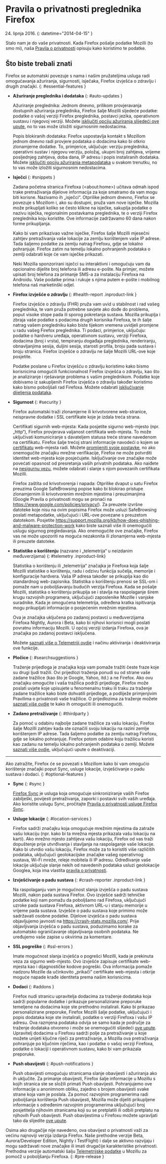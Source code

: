 # Pravila o privatnosti preglednika Firefox

24. lipnja 2016.
{: datetime="2014-04-15" }

Stalo nam je do vaše privatnosti. Kada Firefox pošalje podatke Mozilli (to smo mi), naša [Pravila o privatnosti](https://www.mozilla.org/privacy/) opisuju kako koristimo te podatke.

## Što biste trebali znati

Firefox se automatski povezuje s nama i našim pružateljima usluga radi omogućavanja ažuriranja, sigurnosti, isječaka, Firefox izvješća o zdravlju i drugih značajki.
{: #essential-features }

* **Ažuriranje preglednika i dodataka**
{: #auto-updates }

	Ažuriranje preglednika: Jednom dnevno, prilikom provjeravanja dostupnih ažuriranja preglednika, Firefox šalje Mozilli sljedeće podatke: podatke o vašoj verziji Firefox preglednika, postavci jezika, operativnom sustavu i njegovoj verziji. Možete [isključiti opciju ažuriranja slijedeći ove upute](https://support.mozilla.org/kb/how-stop-firefox-automatically-making-connections#w_auto-update-checking), no to vas može izložiti sigurnosnim nedostacima.

	Popis blokiranih dodataka: Firefox uspostavlja kontakt s Mozillom jednom dnevno radi provjere podataka o dodacima kako bi otkrio zlonamjerne dodatke. To, primjerice, uključuje: verziju preglednika, operativni sustav i njegovu verziju, položaj, ukupni broj zahtjeva, vrijeme posljednjeg zahtjeva, doba dana, IP adresu i popis instaliranih dodataka. Možete [isključiti opciju ažuriranja metapodataka](https://blog.mozilla.org/addons/how-to-opt-out-of-add-on-metadata-updates/) u svakom trenutku, no to vas može izložiti sigurnosnim nedostacima.

* **Isječci**
{: #snippets }

	Zadana početna stranica Firefoxa (&lt;about:home&gt;) učitava odmah ispod trake pretraživanja dijelove informacija za koje smatramo da vam mogu biti korisne. Nazivamo ih „isječci“. Otprilike jednom dnevno, Firefox se povezuje s Mozillom i, ako su dostupni, pruža vam nove isječke. Mozilla može prikupljati koliko se često klikne na isječke, sakuplja podatke o nazivu isječka, regionalnim postavkama preglednika, te o verziji Firefox preglednika koju koristite. Ove informacije zadržavamo 60 dana nakon forme prikupljanja.

	Kako bi vam prikazivao važne isječke, Firefox šalje Mozilli mjesečni zahtjev pretraživanja vaše lokacije za zemlju korištenjem vaše IP adrese. Tada šaljemo podatke za zemlju natrag Firefoxu, gdje se lokalno pohranjuje. Firefox zatim na temelju lokalno pohranjenih podataka o zemlji odabrati koje će vam isječke prikazati.

	Neki Mozilla sponzorirani isječci su interaktivni i omogućuju vam da opcionalno dijelite broj telefona ili adresu e-pošte. Na primjer, možete upisati broj telefona za primanje SMS-a za instalaciju Firefoxa na Androidu. Vaše podatke prima i rukuje s njima putem e-pošte i mobilnog telefona naš marketinški odjel.

* **Firefox izvješće o zdravlju**
{: #health-report .inproduct-link }

	Firefox izvješće o zdravlju (FHR) pruža vam uvid u stabilnost i rad vašeg preglednika, te vam pruža potrebne savjete ako dođe do problema, poput visoke stope pada ili sporog pokretanja sustava. Mozilla prikuplja i zbraja vaše podatke s podacima drugih korisnika Firefoxa, te ih šalje natrag vašem pregledniku kako biste tijekom vremena uvidjeli promjene u radu vašeg Firefox preglednika. Ti podaci, primjerice, uključuju: podatke o hardveru uređaja, operativnom sustavu, verziji Firefoxa, dodacima (broj i vrsta), tempiranju događaja preglednika, renderiranju, obnavljanjima sesija, duljini sesija, starosti profila, broju pada sustava i broju stranica. Firefox izvješće o zdravlju ne šalje Mozilli URL-ove koje posjetite.

	Podatke poslane u Firefox izvješću o zdravlju koristimo kako bismo korisnicima omogućili funkcionalnost Firefox izvješća o zdravlju, kao što je analiziranje i rješavanje problema s vašim preglednikom. Podatke koje dobivamo iz sakupljenih Firefox izvješća o zdravlju također koristimo kako bismo poboljšali rad Firefoxa. Možete odabrati [isključivanje dijeljenja podataka](https://support.mozilla.org/kb/firefox-health-report-understand-your-browser-perf#w_how-to-turn-data-sharing-on-or-off).

* **Sigurnost**
{: #security }

	Firefox automatski traži zlonamjerne ili krivotvorene web-stranice, neispravne dodatke i SSL certifikate koje je izdala treća strana.

	Certifikati sigurnih web-mjesta: Kada posjetite sigurno web-mjesto (npr. „http“), Firefox provjerava valjanost certifikata web-mjesta. To može uključivati komuniciranje s davateljem statusa treće strane navedenom na certifikatu. Firefox šalje trećoj strani informacije navodeći o kojem se [certifikatu](https://support.mozilla.org/kb/secure-website-certificate) web-mjesta radi. Možete [promijeniti svoje postavke](https://support.mozilla.org/kb/advanced-settings-browsing-network-updates-encryption#w_certificates-tab), no ako onemogućite značajku mrežne verifikacije, Firefox ne može potvrditi identitet web-mjesta koje posjećujete. Isključivanje ove značajke može povećati opasnost od presretanja vaših privatnih podataka. Ako naiđete na [nesigurnu vezu](https://support.mozilla.org/kb/connection-untrusted-error-message), možete odabrati i slanje s njom povezanih certifikata Mozilli.

	Firefox zaštita od krivotvorenja i napada: Otprilike dvaput u satu Firefox preuzima Google SafeBrowsing popise kako bi blokirao pristupe zlonamjernim ili krivotvorenim mrežnim mjestima i preuzimanjima (Google Pravila o privatnosti mogu se pronaći na <https://www.google.com/policies/privacy/>). Za preuzete izvršne datoteke koje nisu na ovim popisima Firefox može usluzi SafeBrowsing poslati metapodatke, uključujući i URL-ove povezane s preuzetom datotekom. Posjetite <https://support.mozilla.org/kb/how-does-phishing-and-malware-protection-work> kako biste saznali više ili onemogućili uslugu sigurnog pregledavanja. Ako onemogućite ove značajke, Firefox vas ne može upozoriti na moguća nezakonita ili zlonamjerna web-mjesta ili preuzete datoteke.

* **Statistike o korištenju** (nazvane i „telemetrija“ u neizdanim međuverzijama)
{: #telemetry .inproduct-link}

	Statistika o korištenju ili „telemetrija“ značajka je Firefoxa koja šalje Mozilli statistike o korištenju, radu i odzivu funkcija sučelja, memorije i konfiguracije hardvera. Vaša IP adresa također se prikuplja kao dio standardnog web-zapisnika. Statistika o korištenju prenosi se SSL-om i pomaže nam u poboljšavanju budućih verzija Firefoxa. Kada se pošalje Mozilli, statistika o korištenju prikuplja se i stavlja na raspolaganje širem krugu razvojnih programera, uključujući zaposlenike Mozille i vanjske suradnike. Kada je omogućena telemetrija, određena kratka ispitivanja mogu prikupljati informacije o posjećenim mrežnim mjestima.

	Ova je značajka uključena po zadanoj postavci u međuverzijama Firefoxa Nightly, Aurora i Beta, kako bi njihovi korisnici mogli poslati povratnu informaciju Mozilli. U općoj verziji izdanja Firefoxa, ova je značajka po zadanoj postavci isključena.

	Možete [saznati više o Telemetriji ovdje](https://support.mozilla.org/kb/send-performance-data-improve-firefox) i načinu aktiviranja i deaktiviranja ove funkcije.

* **Pločice**
{: #searchsuggestions }

	Traženje prijedloga je značajka koja vam pomaže tražiti česte fraze koje su drugi ljudi tražili. Ovi prijedlozi traženja ponudi su od strane vaše zadane tražilice (kao što je Google, Yahoo, itd.) a ne Firefox. Ako ovu značajku omogućite i vaša tražilica podrži prijedloge, Firefox može poslati uvjete koje upisujete u fenomenalnu traku ili traku za traženje zadane tražilice kako biste dohvatili prijedloge, a podliježe primjenjivim Pravilima o privatnosti vaše tražilice. O prijedlozima za traženje možete [saznati više ovdje](https://support.mozilla.org/kb/use-popular-search-suggestions-firefox-search-bar) te kako ih omogućiti ili onemogućiti.

* **Zadano pretraživanje**
{: #thirdparty }

	Za pomoć u odabiru najbolje zadane tražilice za vašu lokaciju, Firefox šalje Mozilli zahtjev kada ste označili svoju lokaciju na razini zemlje korištenjem IP adrese. Tada šaljemo podatke za zemlju natrag Firefoxu, gdje se lokalno pohranjuje. Firefox potom odabire koju tražilicu koristi kao zadanu na temelju lokalno pohranjenih podataka o zemlji. Možete [saznati više ovdje](https://support.mozilla.org/kb/send-anonymous-usage-data-firefox-mobile-devices), uključujući upute o deaktivaciji.

---------------------------------------

Ako zatražite, Firefox će se povezati s Mozillom kako bi vam omogućio korištenje značajki poput Sync, usluge lokacije, izvješćivanje o padu sustava i dodaci.
{: #optional-features }

* **Sync**
{: #sync }

	[Firefox Sync](https://www.mozilla.org/firefox/sync/) je usluga koja omogućuje sinkroniziranje vaših Firefox zabilješki, povijesti pretraživanja, zaporki i postavki svih vaših uređaja. Ako koristite uslugu Sync, pročitajte [Pravila o privatnosti usluge Firefox Sync](https://accounts.firefox.com/legal/privacy).

* **Usluge lokacije**
{: #location-services }

	Firefox sadrži značajku koja omogućuje mrežnim mjestima da zatraže vašu lokaciju (npr. kako bi ta mrežna mjesta prikazala vašu lokaciju na karti). Ako mrežno mjesto zahtijeva vašu lokaciju, Firefox od vas traži dopuštenje prije utvrđivanja i stavljanja na raspolaganje vaše lokacije. Kako bi utvrdio vašu lokaciju, Firefox može za to koristiti više različitih podataka, uključujući geolokacijske značajke vašeg operativnog sustava, Wi-Fi mreže, releje mobitela ili IP adresu. Određivanje vaše lokacije uključuje slanje nekih od navedenih podataka usluzi geolokacije Googlea, koja ima vlastita [pravila o privatnosti](https://www.google.com/privacy/lsf.html).

* **Izvješćivanje o padu sustava**
{: #crash-reporter .inproduct-link }

	Na raspolaganju vam je mogućnost slanja izvješća o padu sustava Mozilli, nakon pada sustava Firefox. Ovo izvješće sadrži tehničke podatke koji nam pomažu da poboljšamo rad Firefoxa, uključujući uzroke pada sustava Firefoxa, aktivnom URL-u i stanju memorije u vrijeme pada sustava. Izvješće o padu sustava koje primimo može sadržavati osobne podatke. Dijelove izvješća o padu sustava objavljujemo javnosti na <https://crash-stats.mozilla.com/>. Prije objavljivanja izvješća o padu sustava, poduzimamo korake za automatsko ograničavanje objavljivanja osobnih podataka. Ne uređujemo vaše zapise u okvirima za komentare.

* **SSL pogreške**
{: #ssl-errors }

	Imate mogućnost slanja izvješća o pogrešci Mozilli, kada je prekinuta veza za sigurno web-mjesto. Ovo izvješće zapisuje certifikate web-mjesta kao i dijagnostičke kodove pogreški. Ova informacija pomaže nadzoru Mozille da učinkovito „prikači” certifikate web-mjesta i otkrije moguće napade krađe identiteta prema našim korisnicima.

* **Dodaci**
{: #addons }

	Firefox nudi stranicu upravitelja dodacima za traženje dodataka koja sadrži popularne dodatke i prikazuje personalizirane preporuke temeljene na dodacima koje ste prethodno instalirali. Kako bi prikazao personalizirane preporuke, Firefox Mozilli šalje podatke, uključujući i popis dodataka koje ste instalirali, podatke o verziji Firefoxa i vašu IP adresu. Ova razmjena podataka odvija se samo kada je područje za traženje dodataka otvoreno i može se onemogućiti slijedeći [ove upute](https://blog.mozilla.org/addons/how-to-opt-out-of-add-on-metadata-updates/). Upravitelj dodacima u Firefoxu sadrži polje za pretraživanje u koje možete unijeti ključne riječi za pretraživanje, a Mozilla ova pretraživanja pohranjuje po ključnim riječima, kao i podatke o vašoj verziji Firefoxa, podatke o lokaciji i operativnom sustavu, kako bi vam prikazala preporuke.

* **Push obavijesti**
{: #push-notifications }

	Push obavijesti omogućuju stranicama slanje obavijesti i ažuriranja ako ih uključite. Za primanje obavijesti, Firefox šalje informacije u Mozillu s kojih stranica ste se složili primati Push obavijesti. Pohranjujemo ove informacije u anonimnom obliku, zajedno s brojem obavijesti svake strane koja vam je poslala. Za pomoć razvojnim programerima radi poboljšanja korištenja Push obavijesti, Mozilla može dijeliti prikupljene informacije s određenim razvojnim programerima uključujući broj posjetitelja njihovim stranicama koji su se pretplatili ili odbili pretplatu na njihovih Push obavijesti. Push obavijestima u Firefoxu možete upravljati tako da slijedite [ove upute](https://support.mozilla.org/kb/push-notifications-firefox).

Osima ako drugačije nije navedeno, ova obavijest o privatnosti važi za većinu najnoviji verzija izdanja Firefox.  Naše prethodne verzije Beta, Aurora/Developer Edition, Nightly i TestFlight) i dalje se aktivno razvijaju i mogu sadržavati nove značajke ili imati drugačije karakteristike privatnosti. Prethodna verzije automatski šalju [Telemetrijske podatke](https://gecko.readthedocs.io/en/latest/toolkit/components/telemetry/telemetry/index.html) u Mozillu za pomoćž u poboljšanju Firefoxa.
{: #pre-release }
